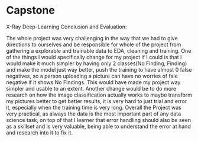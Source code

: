 # Capstone
 X-Ray Deep-Learning
Conclusion and Evaluation:

   The whole project was very challenging in the way that we had to give directions to ourselves and be responsible for whole of the project from gathering a explorable and trainable data to EDA, cleaning and training. One of the things I would specifically change for my project if I could is that I would make it much simpler by having only 2 classes(No Finding, Finding) and make the model just way better, push the training to have almost 0 false negatives, so a person uploading a picture can have no worries of fale negative if it shows No Findings. This would have made my project way simpler and usable to an extent. Another change would be to do more research on how the image classification actually works to maybe transform my pictures better to get better results, it is very hard to just trial and error it, especially when the training time is very long. Overall the Project was very practical, as always the data is the most important part of any data science task, on top of that I learner that error handling should also be seen as a skillset and is very valuable, being able to understand the error at hand and research into it to fix it. 
